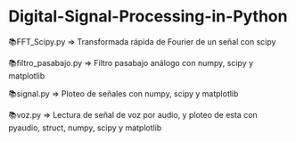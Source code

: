 # Digital-Signal-Processing-in-Python

📚FFT_Scipy.py => Transformada rápida de Fourier de un señal con scipy

📚filtro_pasabajo.py => Filtro pasabajo análogo con numpy, scipy y matplotlib

📚signal.py => Ploteo de señales con numpy, scipy y matplotlib

📚voz.py  => Lectura de señal de voz por audio, y ploteo de esta con pyaudio, struct, numpy, scipy y matplotlib
